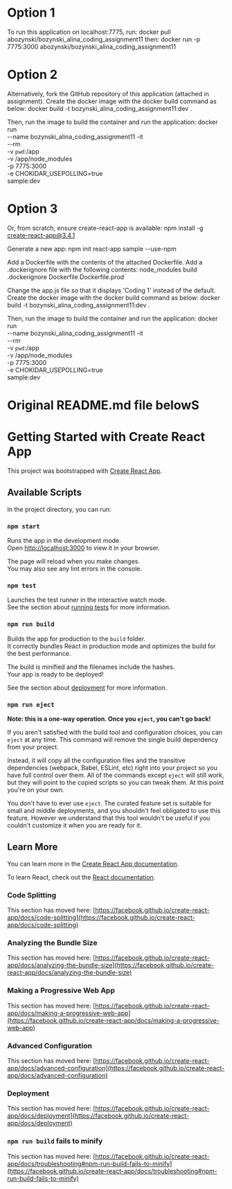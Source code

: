 # Option 1
To run this application on localhost:7775, run:
docker pull abozynski/bozynski_alina_coding_assignment11
then:
docker run -p 7775:3000 abozynski/bozynski_alina_coding_assignment11

# Option 2
Alternatively, fork the GitHub repository of this application (attached in assignment).
Create the docker image with the docker build command as below:
docker build -t bozynski_alina_coding_assignment11:dev .

Then, run the image to build the container and run the application:
docker run \
    --name bozynski_alina_coding_assignment11
    -it \
    --rm \
    -v `pwd`:/app \
    -v /app/node_modules \
    -p 7775:3000 \
    -e CHOKIDAR_USEPOLLING=true \
    sample:dev

# Option 3
Or, from scratch, ensure create-react-app is available:
npm install -g create-react-app@3.4.1

Generate a new app:
npm init react-app sample --use-npm

Add a Dockerfile with the contents of the attached Dockerfile.
Add a .dockerignore file with the following contents:
node_modules
build
.dockerignore
Dockerfile
Dockerfile.prod

Change the app.js file so that it displays 'Coding 1' instead of the default.
Create the docker image with the docker build command as below:
docker build -t bozynski_alina_coding_assignment11:dev .

Then, run the image to build the container and run the application:
docker run \
    --name bozynski_alina_coding_assignment11
    -it \
    --rm \
    -v `pwd`:/app \
    -v /app/node_modules \
    -p 7775:3000 \
    -e CHOKIDAR_USEPOLLING=true \
    sample:dev

# Original README.md file belowS
# Getting Started with Create React App

This project was bootstrapped with [Create React App](https://github.com/facebook/create-react-app).

## Available Scripts

In the project directory, you can run:

### `npm start`

Runs the app in the development mode.\
Open [http://localhost:3000](http://localhost:3000) to view it in your browser.

The page will reload when you make changes.\
You may also see any lint errors in the console.

### `npm test`

Launches the test runner in the interactive watch mode.\
See the section about [running tests](https://facebook.github.io/create-react-app/docs/running-tests) for more information.

### `npm run build`

Builds the app for production to the `build` folder.\
It correctly bundles React in production mode and optimizes the build for the best performance.

The build is minified and the filenames include the hashes.\
Your app is ready to be deployed!

See the section about [deployment](https://facebook.github.io/create-react-app/docs/deployment) for more information.

### `npm run eject`

**Note: this is a one-way operation. Once you `eject`, you can't go back!**

If you aren't satisfied with the build tool and configuration choices, you can `eject` at any time. This command will remove the single build dependency from your project.

Instead, it will copy all the configuration files and the transitive dependencies (webpack, Babel, ESLint, etc) right into your project so you have full control over them. All of the commands except `eject` will still work, but they will point to the copied scripts so you can tweak them. At this point you're on your own.

You don't have to ever use `eject`. The curated feature set is suitable for small and middle deployments, and you shouldn't feel obligated to use this feature. However we understand that this tool wouldn't be useful if you couldn't customize it when you are ready for it.

## Learn More

You can learn more in the [Create React App documentation](https://facebook.github.io/create-react-app/docs/getting-started).

To learn React, check out the [React documentation](https://reactjs.org/).

### Code Splitting

This section has moved here: [https://facebook.github.io/create-react-app/docs/code-splitting](https://facebook.github.io/create-react-app/docs/code-splitting)

### Analyzing the Bundle Size

This section has moved here: [https://facebook.github.io/create-react-app/docs/analyzing-the-bundle-size](https://facebook.github.io/create-react-app/docs/analyzing-the-bundle-size)

### Making a Progressive Web App

This section has moved here: [https://facebook.github.io/create-react-app/docs/making-a-progressive-web-app](https://facebook.github.io/create-react-app/docs/making-a-progressive-web-app)

### Advanced Configuration

This section has moved here: [https://facebook.github.io/create-react-app/docs/advanced-configuration](https://facebook.github.io/create-react-app/docs/advanced-configuration)

### Deployment

This section has moved here: [https://facebook.github.io/create-react-app/docs/deployment](https://facebook.github.io/create-react-app/docs/deployment)

### `npm run build` fails to minify

This section has moved here: [https://facebook.github.io/create-react-app/docs/troubleshooting#npm-run-build-fails-to-minify](https://facebook.github.io/create-react-app/docs/troubleshooting#npm-run-build-fails-to-minify)
